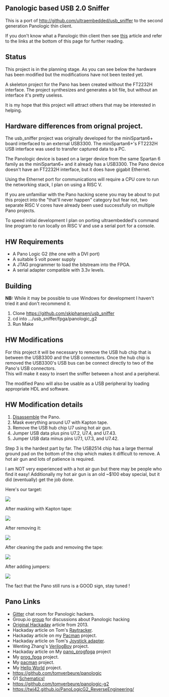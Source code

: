 ## Panologic based USB 2.0 Sniffer

This is a port of http://github.com/ultraembedded/usb_sniffer to the second 
generation Panologic thin client. 

If you don't know what a Panologic thin client then see [this](https://hackaday.com/2013/01/11/ask-hackaday-we-might-have-some-fpgas-to-hack/) 
article and refer to the links at the bottom of this page for further reading.

## Status

This project is in the planning stage. As you can see below the hardware has 
been modified but the modifications have not been tested yet.  

A skeleton project for the Pano has been created without the FT2232H interface. 
The project synthesizes and generates a bit file, but without an interface it's 
pretty useless.

It is my hope that this project will attract others that may be interested in
helping.

## Hardware differences from orignal project.

The usb_sniffer project was originally developed for the miniSpartan6+ board 
interfaced to an external USB3300.  The miniSpartan6+'s FT2232H USB interface 
was used to transfer captured data to a PC.  

The Panologic device is based on a larger device from the same Spartan 6 
family as the miniSpartan6+ and it already has a USB3300.  The Pano device 
doesn't have an FT2232H interface, but it does have gigabit Ethernet.

Using the Ethernet port for communications will require a CPU core to run the 
networking stack, I plan on using a RISC V.  

If you are unfamiliar with the Pano hacking scene you may be about to put this 
project into the  "that'll never happen" category but fear not, two separate 
RISC V cores have already been used successfully on multiple Pano projects.

To speed initial development I plan on porting ultraembedded's command line 
program to run locally on RISC V and use a serial port for a console.

## HW Requirements

* A Pano Logic G2 (the one with a DVI port)
* A suitable 5 volt power supply
* A JTAG programmer to load the bitstream into the FPGA.
* A serial adapter compatible with 3.3v levels.

## Building

**NB:** While it may be possible to use Windows for development I haven't 
tried it and don't recommend it.

1. Clone https://github.com/skiphansen/usb_sniffer
2. cd into .../usb_sniffer/fpga/panologic_g2
3. Run Make

## HW Modifications

For this project it will be necessary to remove the USB hub chip that is 
between the USB3300 and the USB connectors. Once the hub chip is removed the 
USB3300's USB bus can be connect directly to two of the Pano's USB connectors.  
This will make it easy to insert the sniffer between a host and a peripheral.

The modified Pano will also be usable as a USB peripheral by loading 
appropriate HDL and software.

## HW Modification details

1. [Disassemble](https://tomverbeure.github.io/pano/logic/2018/12/02/Pano-Logic-G2-Disassembly.html) the Pano.
2. Mask everything around U7 with Kapton tape.
3. Remove the USB hub chip U7 using hot air gun.
4. Jumper USB data plus pins U7.2, U7.4, and U7.43.
5. Jumper USB data minus pins U7.1, U7.3, and U7.42.

Step 3 is the hardest part by far.  The USB2514 chip has a large thermal ground 
pad on the bottom of the chip which makes it difficult to remove.  A hot air gun
and lots of patience is required.  

I am NOT very experienced with a hot air gun but there may be people who find it 
easy! Additionally my hot air gun is an old ~$100 ebay special, but it did 
(eventually) get the job done.  

Here's our target:

![](./assets/usb_hub_u7.png) 

After masking with Kapton tape:

![](./assets/u7_masked.png) 

After removing it:

![](./assets/u7_removed.png) 

After cleaning the pads and removing the tape:

![](./assets/u7_cleaned.png) 

After adding jumpers:

![](./assets/u7_jumpers.png) 


The fact that the Pano still runs is a GOOD sign, stay tuned !

## Pano Links

- [Gitter](https://gitter.im/panologic/community) chat room for Panologic hackers.
- Group.io [group](https://groups.io/g/panohackers/topics) for discussions about Panologic hacking 
- [Original Hackaday](https://hackaday.com/2013/01/11/ask-hackaday-we-might-have-some-fpgas-to-hack/) article from 2013.  
- Hackaday article on Tom's [Raytracker](https://hackaday.com/2018/12/07/racing-the-beam-on-a-thin-client-in-fpgas/).  
- Hackaday article on my [Pacman](https://hackaday.com/2019/01/11/pac-man-fever-comes-to-the-pano-logic-fpga/) project.  
- Hackaday article on Tom's [Joystick adapter](https://hackaday.com/2019/02/11/two-joysticks-talk-to-fpga-arcade-game-over-a-vga-cable/).  
- Wenting Zhang's [VerilogBoy](https://github.com/zephray/VerilogBoy) project.
- Hackaday article on My [pano_progfpga](https://hackaday.com/2019/04/19/pano-logic-fgpa-hacking-just-got-easier/) project
- My [prog_fpga](https://github.com/skiphansen/pano_progfpga) project.
- My [pacman](https://github.com/skiphansen/pano_man) project.
- My [Hello World](https://github.com/skiphansen/pano_hello_g1) project.
- https://github.com/tomverbeure/panologic
- G1 [Schematics!](https://github.com/twj42/PanoLogicG2_ReverseEngineering/blob/master/files/G1_Schematics.zip)
- https://github.com/tomverbeure/panologic-g2
- https://twj42.github.io/PanoLogicG2_ReverseEngineering/

